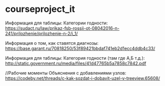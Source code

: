 # courseproject_it
Информация для таблицы: Категории годности: https://sudact.ru/law/prikaz-fsb-rossii-ot-08042016-n-241/prilozhenie/prilozhenie-n-2/i_1/

Информация о том, как ставятся диагнозы: https://base.garant.ru/70818250/53f89421bbdaf741eb2d1ecc4ddb4c33/ 

Информация для таблицы: Категория годности (там где А,Б т.д.): http://static.government.ru/media/files/41d47765b5a7858c7842.pdf


//Рабочие моменты
Объяснения с добавлениями узлов: https://codeby.net/threads/c-kak-sozdat-i-dobavit-uzel-v-treeview.65608/
